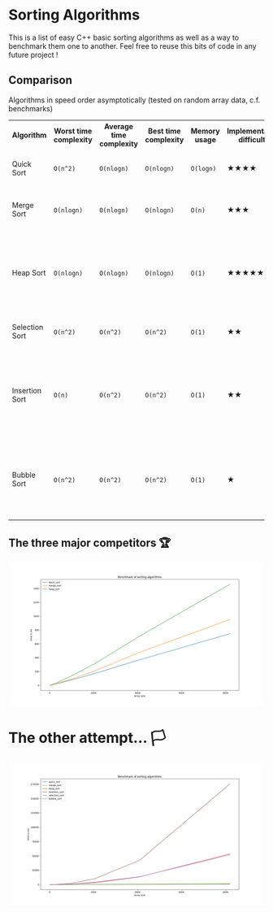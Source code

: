 # Sorting Algorithms

This is a list of easy C++ basic sorting algorithms as well as a way to benchmark them one to another.
Feel free to reuse this bits of code in any future project !

## Comparison

Algorithms in speed order asymptotically (tested on random array data, c.f. benchmarks)
<table>
    <tr>
        <th>Algorithm</th>
        <th>Worst time complexity</th>
        <th>Average time complexity</th>
        <th>Best time complexity</th>
        <th>Memory usage</th>
        <th>Implementation difficulty</th>
        <th>Speed on random arrays</th>
    </tr>
    <tr>
        <td>Quick Sort</td>
        <td><code>O(n^2)</code></td>
        <td><code>O(nlogn)</code></td>
        <td><code>O(nlogn)</code></td>
        <td><code>O(logn)</code></td>
        <td>★★★★</td>
        <td>The fastest overall, beats all the other, even Merge Sort (by a thin margin though).</td>
    </tr>
    <tr>
        <td>Merge Sort</td>
        <td><code>O(nlogn)</code></td>
        <td><code>O(nlogn)</code></td>
        <td><code>O(nlogn)</code></td>
        <td><code>O(n)</code></td>
        <td>★★★</td>
        <td>Almost as fast as Quick Sort, beats also all the others below, is quite a lot faster than
        Heap Sort strangely enough.</td>
    </tr>
        <tr>
        <td>Heap Sort</td>
        <td><code>O(nlogn)</code></td>
        <td><code>O(nlogn)</code></td>
        <td><code>O(nlogn)</code></td>
        <td><code>O(1)</code></td>
        <td>★★★★★</td>
        <td>Theoretically the fastest of all, but in reality it's beaten by Quick Sort and Merge Sort
        though it still beats Insertion/Selection/Bubble sort by a mile anytime, plus it's a nice algorithm IMO.</td>
    </tr>
    </tr>
        <tr>
        <td>Selection Sort</td>
        <td><code>O(n^2)</code></td>
        <td><code>O(n^2)</code></td>
        <td><code>O(n^2)</code></td>
        <td><code>O(1)</code></td>
        <td>★★</td>
        <td>Quite slow, but beats Insertion Sort (by a thin margin) and of course beats Bubble Sort.</td>
    </tr>
    </tr>
        <tr>
        <td>Insertion Sort</td>
        <td><code>O(n)</code></td>
        <td><code>O(n^2)</code></td>
        <td><code>O(n^2)</code></td>
        <td><code>O(1)</code></td>
        <td>★★</td>
        <td>Same as selection sort in all aspects, except that in the best case it's linear which
        means it beats every other algorithm if the array is already sorted, therefore it's nice to use
        on small arrays at the end of a Merge Sort for instance.</td>
    </tr>
    </tr>
        <tr>
        <td>Bubble Sort</td>
        <td><code>O(n^2)</code></td>
        <td><code>O(n^2)</code></td>
        <td><code>O(n^2)</code></td>
        <td><code>O(1)</code></td>
        <td>★</td>
        <td>Arguably the slower of all sorting algorithm (except esotheric attempts like Boggo Sort). Many consider this the easiest to implement, though I'd say Insertion/Selection is a more obvious
        way of doing it intuitively.</td>
    </tr>
</table>

## The three major competitors 🏆

<img src="plots/benchmark_3_funcs.png?raw=true" alt="Major competitors" width="900"/>

# The other attempt… 🏳️

<img src="plots/benchmark_6_funcs.png?raw=true" alt="Other attempts" width="900"/>